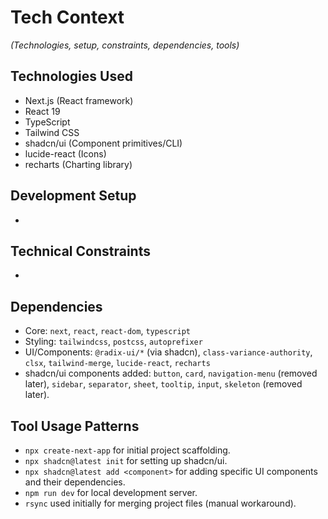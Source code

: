 # Tech Context

*(Technologies, setup, constraints, dependencies, tools)*

## Technologies Used
- Next.js (React framework)
- React 19
- TypeScript
- Tailwind CSS
- shadcn/ui (Component primitives/CLI)
- lucide-react (Icons)
- recharts (Charting library)

## Development Setup
- 

## Technical Constraints
- 

## Dependencies
- Core: `next`, `react`, `react-dom`, `typescript`
- Styling: `tailwindcss`, `postcss`, `autoprefixer`
- UI/Components: `@radix-ui/*` (via shadcn), `class-variance-authority`, `clsx`, `tailwind-merge`, `lucide-react`, `recharts`
- shadcn/ui components added: `button`, `card`, `navigation-menu` (removed later), `sidebar`, `separator`, `sheet`, `tooltip`, `input`, `skeleton` (removed later).

## Tool Usage Patterns
- `npx create-next-app` for initial project scaffolding.
- `npx shadcn@latest init` for setting up shadcn/ui.
- `npx shadcn@latest add <component>` for adding specific UI components and their dependencies.
- `npm run dev` for local development server.
- `rsync` used initially for merging project files (manual workaround).